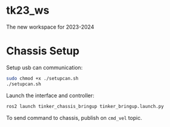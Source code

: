 # tk23_ws
The new workspace for 2023-2024
# Chassis Setup
Setup usb can communication:
```sh
sudo chmod +x ./setupcan.sh
./setupcan.sh
```
Launch the interface and controller:
```sh
ros2 launch tinker_chassis_bringup tinker_bringup.launch.py
```
To send command to chassis, publish on `cmd_vel` topic.
